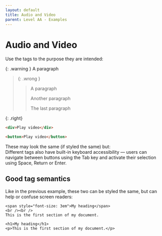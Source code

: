 ```yaml
---
layout: default
title: Audio and Video
parent: Level AA - Examples
---
```


# Audio and Video

 

Use the tags to the purpose they are intended:

{: .warning }
A paragraph

> {: .wrong }
> > A paragraph
> >
> > Another paragraph
> >
> > The last paragraph

{: .right}
```html
<div>Play video</div>
```

```html
<button>Play video</button>
```

These may look the same (if styled the same) but: <br>
Different tags also have built-in keyboard accessibility — users can navigate between buttons using the Tab key and activate their selection using Space, Return or Enter.

## Good tag semantics

Like in the previous example, these two can be styled the same, but can help or confuse screen readers: 

```
<span style="font-size: 3em">My heading</span>
<br /><br />
This is the first section of my document.
```

```
<h1>My heading</h1>
<p>This is the first section of my document.</p>
```

